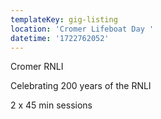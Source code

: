 ```yaml
---
templateKey: gig-listing
location: 'Cromer Lifeboat Day '
datetime: '1722762052'
---
```

Cromer RNLI

Celebrating 200 years of the RNLI

2 x 45 min sessions